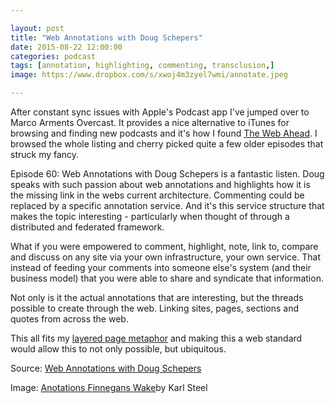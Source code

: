 ```yaml
---

layout: post
title: "Web Annotations with Doug Schepers"
date: 2015-08-22 12:00:00
categories: podcast
tags: [annotation, highlighting, commenting, transclusion,]
image: https://www.dropbox.com/s/xwoj4m3zyel7wmi/annotate.jpeg

---
```


After constant sync issues with Apple's Podcast app I've jumped over to Marco Arments Overcast. It provides a nice alternative to iTunes for browsing and finding new podcasts and it's how I found [The Web Ahead](http://thewebahead.net/). I browsed the whole listing and cherry picked quite a few older episodes that struck my fancy. 

Episode 60: Web Annotations with Doug Schepers is a fantastic listen. Doug speaks with such passion about web annotations and highlights how it is the missing link in the webs current architecture. Commenting could be replaced by a specific annotation service. And it's this service structure that makes the topic interesting - particularly when thought of through a distributed and federated framework. 

What if you were empowered to comment, highlight, note, link to, compare and discuss on any site via your own infrastructure, your own service. That instead of feeding your comments into someone else's system (and their business model) that you were able to share and syndicate that information. 

Not only is it the actual annotations that are interesting, but the threads possible to create through the web. Linking sites, pages, sections and quotes from across the web. 

This all fits my [layered page metaphor](https://timklapdor.wordpress.com/2015/07/28/the-quiet-page-linking-the-web/) and making this a web standard would allow this to not only possible, but ubiquitous. 

Source: [Web Annotations with Doug Schepers](https://overcast.fm/+I_4LuVpI)

Image: [Anotations Finnegans Wake](https://flic.kr/p/7Pm7to)by Karl Steel